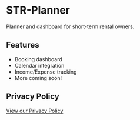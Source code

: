 # STR-Planner

Planner and dashboard for short-term rental owners.

## Features

- Booking dashboard
- Calendar integration
- Income/Expense tracking
- More coming soon!

## Privacy Policy

[View our Privacy Policy](https://mermaidesk.github.io/mermaidesk-privacy-policy/)
